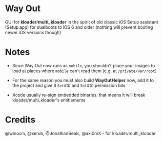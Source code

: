 # Way Out
GUI for **kloader**/**multi_kloader** in the spirit of old classic iOS Setup assistant (Setup.app) for dualboots to iOS 6 and older (nothing will prevent booting newer iOS versions though)

# Notes
* Since Way Out now runs as ```mobile```, you shouldn't place your images to load at places where ```mobile``` can't read them (e.g. at ```/private/var/root```) 

* For the same reason you must also build **WayOutHelper** now, add it to the project and give it ```SetUID``` and ```SetGID``` permission bits

* Xcode usually re-sign embedded binaries, that means it will break kloader/multi_kloader's entitlements

# Credits
@winocm, @xerub, @JonathanSeals, @axi0mX - for kloader/multi_kloader